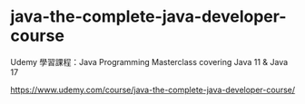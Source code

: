 # java-the-complete-java-developer-course

Udemy 學習課程：Java Programming Masterclass covering Java 11 & Java 17 

https://www.udemy.com/course/java-the-complete-java-developer-course/
